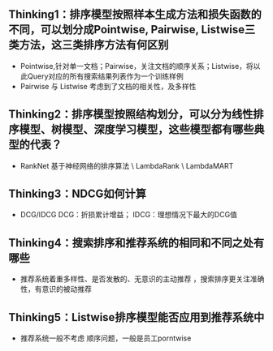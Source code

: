 ## Thinking1：排序模型按照样本生成方法和损失函数的不同，可以划分成Pointwise, Pairwise, Listwise三类方法，这三类排序方法有何区别
- Pointwise,针对单一文档；Pairwise，关注文档的顺序关系；Listwise，将以此Query对应的所有搜索结果列表作为一个训练样例
- Pairwise 与 Listwise 考虑到了文档的相关性，及多样性
## Thinking2：排序模型按照结构划分，可以分为线性排序模型、树模型、深度学习模型，这些模型都有哪些典型的代表？
- RankNet 基于神经网络的排序算法 \ LambdaRank \ LambdaMART
## Thinking3：NDCG如何计算
- DCG/IDCG DCG：折损累计增益； IDCG：理想情况下最大的DCG值
## Thinking4：搜索排序和推荐系统的相同和不同之处有哪些
- 推荐系统着重多样性、是否发散的、无意识的主动推荐 ，搜索排序更关注准确性，有意识的被动推荐
## Thinking5：Listwise排序模型能否应用到推荐系统中
- 推荐系统一般不考虑 顺序问题，一般是员工porntwise